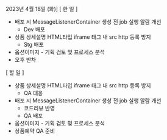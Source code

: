 2023년 4월 18일 (화)]
[ 한 일 ]
*  배포 시 MessageListenerContainer 생성 전 job 실행 알람 개선
   * Dev 배포
*  상품 상세설명 HTML타입 iframe 태그 내 src http 등록 방지
    * Stg 배포
* 옵션이미지 - 기획 검토 및 프로세스 분석
* 오후 반차

[ 할 일 ]
* 상품 상세설명 HTML타입 iframe 태그 내 src http 등록 방지
    * QA 대응
* 배포 시 MessageListenerContainer 생성 전 job 실행 알람 개선
    * 코드리뷰 반영
    * QA 배포
* 옵션이미지 - 기획 검토 및 프로세스 분석
* 상품예약 QA 준비
